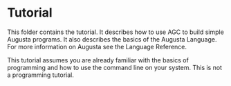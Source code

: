 
Tutorial
========

This folder contains the tutorial. It describes how to use AGC to build simple Augusta programs.
It also describes the basics of the Augusta Language. For more information on Augusta see the
Language Reference.

This tutorial assumes you are already familiar with the basics of programming and how to use the
command line on your system. This is not a programming tutorial.
